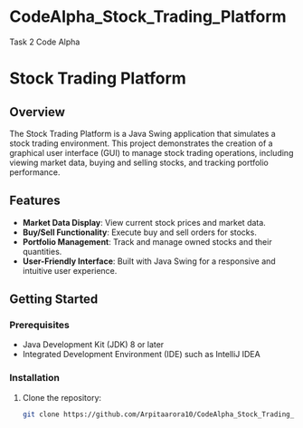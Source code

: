 # CodeAlpha_Stock_Trading_Platform
Task 2 Code Alpha
# Stock Trading Platform

## Overview

The Stock Trading Platform is a Java Swing application that simulates a stock trading environment. This project demonstrates the creation of a graphical user interface (GUI) to manage stock trading operations, including viewing market data, buying and selling stocks, and tracking portfolio performance.

## Features

- **Market Data Display**: View current stock prices and market data.
- **Buy/Sell Functionality**: Execute buy and sell orders for stocks.
- **Portfolio Management**: Track and manage owned stocks and their quantities.
- **User-Friendly Interface**: Built with Java Swing for a responsive and intuitive user experience.

## Getting Started

### Prerequisites

- Java Development Kit (JDK) 8 or later
- Integrated Development Environment (IDE) such as IntelliJ IDEA

### Installation

1. Clone the repository:

   ```bash
   git clone https://github.com/Arpitaarora10/CodeAlpha_Stock_Trading_Platform.git
